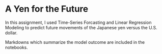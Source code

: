 # A Yen for the Future

In this assignment, I used Time-Series Forcasting and Linear Regression Modeling to predict future movements of the Japanese yen versus the U.S. dollar. 

Markdowns which summarize the model outcome are included in the notebooks.


